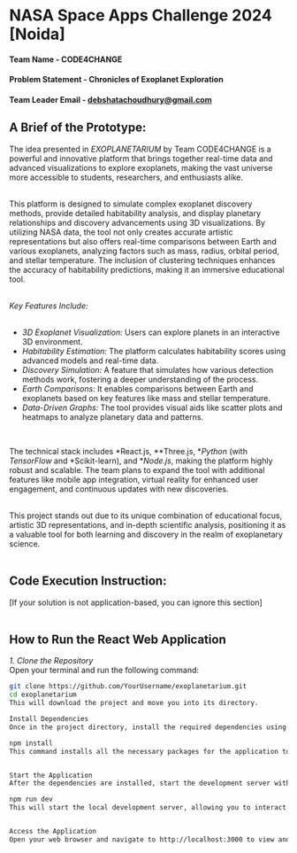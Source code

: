 # NASA Space Apps Challenge 2024 [Noida]

#### Team Name - CODE4CHANGE
#### Problem Statement - Chronicles of Exoplanet Exploration
#### Team Leader Email - debshatachoudhury@gmail.com

## A Brief of the Prototype:
The idea presented in *EXOPLANETARIUM* by Team CODE4CHANGE is a powerful and innovative platform that brings together real-time data and advanced visualizations to explore exoplanets, making the vast universe more accessible to students, researchers, and enthusiasts alike.  
<br>

This platform is designed to simulate complex exoplanet discovery methods, provide detailed habitability analysis, and display planetary relationships and discovery advancements using 3D visualizations. By utilizing NASA data, the tool not only creates accurate artistic representations but also offers real-time comparisons between Earth and various exoplanets, analyzing factors such as mass, radius, orbital period, and stellar temperature. The inclusion of clustering techniques enhances the accuracy of habitability predictions, making it an immersive educational tool.  
<br>

*Key Features Include:*  
<br>

- *3D Exoplanet Visualization:* Users can explore planets in an interactive 3D environment.  
- *Habitability Estimation:* The platform calculates habitability scores using advanced models and real-time data.  
- *Discovery Simulation:* A feature that simulates how various detection methods work, fostering a deeper understanding of the process.  
- *Earth Comparisons:* It enables comparisons between Earth and exoplanets based on key features like mass and stellar temperature.  
- *Data-Driven Graphs:* The tool provides visual aids like scatter plots and heatmaps to analyze planetary data and patterns.  
<br>

The technical stack includes *React.js, **Three.js, **Python* (with *TensorFlow* and *Scikit-learn), and **Node.js*, making the platform highly robust and scalable. The team plans to expand the tool with additional features like mobile app integration, virtual reality for enhanced user engagement, and continuous updates with new discoveries.  
<br>

This project stands out due to its unique combination of educational focus, artistic 3D representations, and in-depth scientific analysis, positioning it as a valuable tool for both learning and discovery in the realm of exoplanetary science.  
<br>

## Code Execution Instruction:
[If your solution is not application-based, you can ignore this section]  
<br>

## How to Run the React Web Application  

*1. Clone the Repository*  
Open your terminal and run the following command:  
```bash
git clone https://github.com/YourUsername/exoplanetarium.git  
cd exoplanetarium
This will download the project and move you into its directory.

Install Dependencies
Once in the project directory, install the required dependencies using npm:

npm install
This command installs all the necessary packages for the application to run.


Start the Application
After the dependencies are installed, start the development server with the following command:

npm run dev
This will start the local development server, allowing you to interact with the application in your browser.


Access the Application
Open your web browser and navigate to http://localhost:3000 to view and interact with the Exoplanetarium platform.
